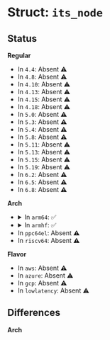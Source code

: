 # Struct: <code>its_node</code>

## Status
<b>Regular</b>
<ul>
<li>
In <code>4.4</code>: Absent ⚠️
</li>
<li>
In <code>4.8</code>: Absent ⚠️
</li>
<li>
In <code>4.10</code>: Absent ⚠️
</li>
<li>
In <code>4.13</code>: Absent ⚠️
</li>
<li>
In <code>4.15</code>: Absent ⚠️
</li>
<li>
In <code>4.18</code>: Absent ⚠️
</li>
<li>
In <code>5.0</code>: Absent ⚠️
</li>
<li>
In <code>5.3</code>: Absent ⚠️
</li>
<li>
In <code>5.4</code>: Absent ⚠️
</li>
<li>
In <code>5.8</code>: Absent ⚠️
</li>
<li>
In <code>5.11</code>: Absent ⚠️
</li>
<li>
In <code>5.13</code>: Absent ⚠️
</li>
<li>
In <code>5.15</code>: Absent ⚠️
</li>
<li>
In <code>5.19</code>: Absent ⚠️
</li>
<li>
In <code>6.2</code>: Absent ⚠️
</li>
<li>
In <code>6.5</code>: Absent ⚠️
</li>
<li>
In <code>6.8</code>: Absent ⚠️
</li>
</ul>
<b>Arch</b>
<ul>
<li>
<details>
<summary>In <code>arm64</code>: ✅</summary>

```c
struct its_node {
    raw_spinlock_t lock;
    struct mutex dev_alloc_lock;
    struct list_head entry;
    void *base;
    phys_addr_t phys_base;
    struct its_cmd_block *cmd_base;
    struct its_cmd_block *cmd_write;
    struct its_baser tables[8];
    struct its_collection *collections;
    struct fwnode_handle *fwnode_handle;
    u64 (*get_msi_base)(struct its_device *);
    u64 cbaser_save;
    u32 ctlr_save;
    struct list_head its_device_list;
    u64 flags;
    long unsigned int list_nr;
    u32 ite_size;
    u32 device_ids;
    int numa_node;
    unsigned int msi_domain_flags;
    u32 pre_its_base;
    bool is_v4;
    int vlpi_redist_offset;
};
```
</details>
</li>
<li>
<details>
<summary>In <code>armhf</code>: ✅</summary>

```c
struct its_node {
    raw_spinlock_t lock;
    struct mutex dev_alloc_lock;
    struct list_head entry;
    void *base;
    phys_addr_t phys_base;
    struct its_cmd_block *cmd_base;
    struct its_cmd_block *cmd_write;
    struct its_baser tables[8];
    struct its_collection *collections;
    struct fwnode_handle *fwnode_handle;
    u64 (*get_msi_base)(struct its_device *);
    u64 cbaser_save;
    u32 ctlr_save;
    struct list_head its_device_list;
    u64 flags;
    long unsigned int list_nr;
    u32 ite_size;
    u32 device_ids;
    int numa_node;
    unsigned int msi_domain_flags;
    u32 pre_its_base;
    bool is_v4;
    int vlpi_redist_offset;
};
```
</details>
</li>
<li>
In <code>ppc64el</code>: Absent ⚠️
</li>
<li>
In <code>riscv64</code>: Absent ⚠️
</li>
</ul>
<b>Flavor</b>
<ul>
<li>
In <code>aws</code>: Absent ⚠️
</li>
<li>
In <code>azure</code>: Absent ⚠️
</li>
<li>
In <code>gcp</code>: Absent ⚠️
</li>
<li>
In <code>lowlatency</code>: Absent ⚠️
</li>
</ul>

## Differences
<b>Arch</b>
<ul>
</ul>
